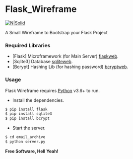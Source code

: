 # Flask_Wireframe

[![N|Solid](https://upload.wikimedia.org/wikipedia/commons/3/34/Blue_Python_3.6_Shield_Badge.svg)](https://nodesource.com/products/nsolid)

A Small Wireframe to Bootstrap your Flask Project

### Required Libraries

* [Flask] Microframework (for Main Server) [flaskweb].
* [Sqlite3] Database [sqliteweb].
* [Bcrypt] Hashing Lib (for hashing password) [bcryptweb].

### Usage

Flask Wireframe requires [Python](https://python.org/) v3.6+ to run.

* Install the dependencies.
```sh
$ pip install flask
$ pip install sqlite3
$ pip install bcrypt
```

* Start the server.
```sh
$ cd email_archive
$ python server.py
```

**Free Software, Hell Yeah!**

[//]: # (These are reference links used in the body of this note and get stripped out when the markdown processor does its job. There is no need to format nicely because it shouldn't be seen. Thanks SO - http://stackoverflow.com/questions/4823468/store-comments-in-markdown-syntax)

[flaskweb]: <http://flask.pocoo.org>
[sqliteweb]: <https://docs.python.org/2/library/sqlite3.html>
[bcryptweb]: <https://pypi.org/project/bcrypt>